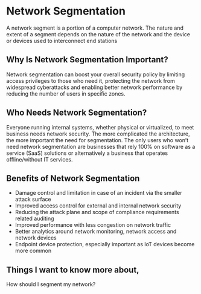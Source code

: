 #  Network Segmentation

A network segment is a portion of a computer network. The nature and extent of a segment depends on the nature of the network and the device or devices used to interconnect end stations

## Why Is Network Segmentation Important?
Network segmentation can boost your overall security policy by limiting access privileges to those who need it, protecting the network from widespread cyberattacks and enabling better network performance by reducing the number of users in specific zones.

## Who Needs Network Segmentation?
Everyone running internal systems, whether physical or virtualized, to meet business needs network security. The more complicated the architecture, the more important the need for segmentation. The only users who won’t need network segmentation are businesses that rely 100% on software as a service (SaaS) solutions or alternatively a business that operates offline/without IT services.

## Benefits of Network Segmentation
* Damage control and limitation in case of an incident via the smaller attack surface
* Improved access control for external and internal network security
* Reducing the attack plane and scope of compliance requirements related auditing
* Improved performance with less congestion on network traffic
* Better analytics around network monitoring, network access and network devices
* Endpoint device protection, especially important as IoT devices become more common

## Things I want to know more about,

How should I segment my network?

